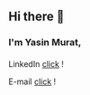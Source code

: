 ## Hi there 👋
### I'm Yasin Murat,
####  
LinkedIn [click](https://www.linkedin.com/in/yasinymous/) !

E-mail [click](mailto:ysnakyz55@gmail.com) !



<!--
**Yasinymous/Yasinymous** is a ✨ _special_ ✨ repository because its `README.md` (this file) appears on your GitHub profile.

Here are some ideas to get you started:

- 🔭 I’m currently working on ...
- 🌱 I’m currently learning ...
- 👯 I’m looking to collaborate on ...
- 🤔 I’m looking for help with ...
- 💬 Ask me about ...
- 📫 How to reach me: ...
- 😄 Pronouns: ...
- ⚡ Fun fact: ...
-->
